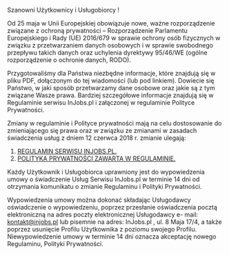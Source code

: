 Szanowni Użytkownicy i Usługobiorcy !

Od 25 maja w Unii Europejskiej obowiązuje nowe, ważne rozporządzenie związane z ochroną prywatności – Rozporządzenie Parlamentu Europejskiego i Rady (UE) 2016/679 w sprawie ochrony osób fizycznych w związku z przetwarzaniem danych osobowych i w sprawie swobodnego przepływu takich danych oraz uchylenia dyrektywy 95/46/WE (ogólne rozporządzenie o ochronie danych, RODO).

Przygotowaliśmy dla Państwa niezbędne informacje, które znajdują się w pliku PDF, dołączonym do tej wiadomości (lub pod linkiem). Dowiecie się Państwo, w jaki sposób przetwarzamy dane osobowe oraz jakie są z tym związane Wasze prawa. Bardziej szczegółowe informacje znajdują się w Regulaminie serwisu InJobs.pl i załączonej w regulaminie Polityce Prywatności.

Zmiany w regulaminie i Polityce prywatności mają na celu dostosowanie do zmieniającego się prawa oraz w związku ze zmianami w zasadach świadczenia usług z dniem 12 czerwca 2018 r. zmianie ulegają:

1. [REGULAMIN SERWISU INJOBS.PL.](https://www.injobs.pl/regulamin)
2. [POLITYKA PRYWATNOŚCI ZAWARTA W REGULAMINIE.](https://www.injobs.pl/regulamin)

Każdy Użytkownik i Usługobiorca uprawniony jest do wypowiedzenia umowy o świadczenie Usług Serwisu InJobs.pl w terminie 14 dni od otrzymania komunikatu o zmianie Regulaminu i Polityki Prywatności.

Wypowiedzenia umowy można dokonać składając Usługodawcy oświadczenie o wypowiedzeniu, poprzez przesłanie oświadczenia pocztą elektroniczną na adres poczty elektronicznej Usługodawcy e- mail: kontakt@injobs.pl lub pisemnie na adres: InJobs.pl , ul. 8 Maja 17/4, a także poprzez usunięcie Profilu Użytkownika z poziomu swojego Profilu. Niewypowiedzenie umowy w terminie 14 dni oznacza akceptację nowego Regulaminu, Polityki Prywatności.